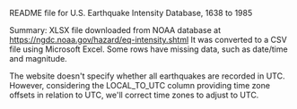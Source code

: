 README file for U.S. Earthquake Intensity Database, 1638 to 1985

Summary:
XLSX file downloaded from NOAA database at https://ngdc.noaa.gov/hazard/eq-intensity.shtml
It was converted to a CSV file using Microsoft Excel. Some rows have missing data, such as
date/time and magnitude.

The website doesn't specify whether all earthquakes are recorded in UTC. However, considering
the LOCAL_TO_UTC column providing time zone offsets in relation to UTC, we'll correct time
zones to adjust to UTC.